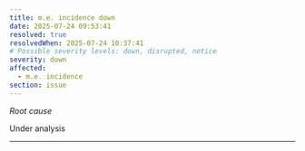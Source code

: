 ```yaml
---
title: m.e. incidence down
date: 2025-07-24 09:53:41
resolved: true
resolvedWhen: 2025-07-24 10:37:41
# Possible severity levels: down, disrupted, notice
severity: down
affected:
  - m.e. incidence
section: issue
---
```


*Root cause*

Under analysis

---


